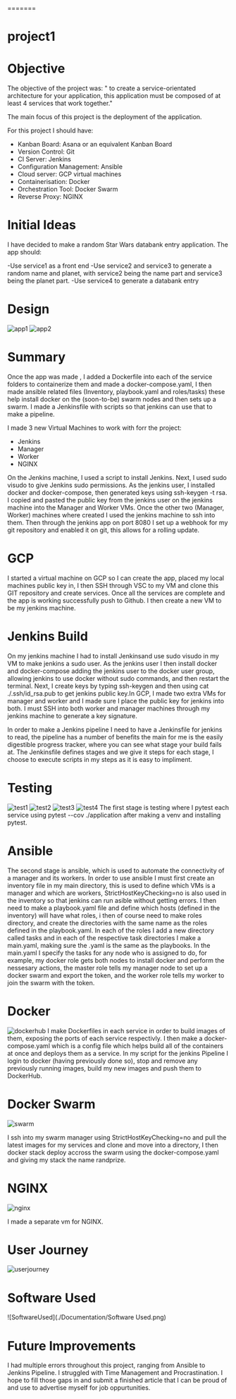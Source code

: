 
=======
# project1


# Objective
The objective of the project was: " to create a service-orientated architecture for your application, this application must be composed of at least 4 services that work together." 

The main focus of this project is the deployment of the application.

For this project I should have: 
- Kanban Board: Asana or an equivalent Kanban Board
- Version Control: Git
- CI Server: Jenkins
- Configuration Management: Ansible
- Cloud server: GCP virtual machines
- Containerisation: Docker
- Orchestration Tool: Docker Swarm
- Reverse Proxy: NGINX

# Initial Ideas
I have decided to make a random Star Wars databank entry application. The app should:

-Use service1 as a front end
-Use service2 and service3 to generate a random name and planet, with service2 being the name part and service3 being the planet part.
-Use service4 to generate a databank entry 

# Design
![app1](./Documentation/app1.png)
![app2](./Documentation/app2.png)

# Summary
Once the app was made , I added a Dockerfile into each of the service folders to containerize them and made a docker-compose.yaml, I then made ansible related files (Inventory, playbook.yaml and roles/tasks) these help install docker on the (soon-to-be) swarm nodes and then sets up a swarm. I made a Jenkinsfile with scripts so that jenkins can use that to make a pipeline.


I made 3 new Virtual Machines to work with forr the project: 
- Jenkins
- Manager
- Worker
- NGINX

On the Jenkins machine, I used a script to install Jenkins. Next, I used sudo visudo to give Jenkins sudo permissions. As the jenkins user, I installed docker and docker-compose, then generated keys using ssh-keygen -t rsa. I copied and pasted the public key from the jenkins user on the jenkins machine into the Manager and Worker VMs. Once the other two (Manager, Worker) machines where created I used the jenkins machine to ssh into them. Then through the jenkins app on port 8080 I set up a webhook for my git repository and enabled it on git, this allows for a rolling update. 

# GCP
I started a virtual machine on GCP so I can create the app, placed my local machines public key in, I then SSH through VSC to my VM and clone this GIT repository and create services. Once all the services are complete and the app is working successfully push to Github. I then create a new VM to be my jenkins machine.

# Jenkins Build 
On my jenkins machine I had to install Jenkinsand  use sudo visudo in my VM to make jenkins a sudo user. As the jenkins user I then install docker and docker-compose adding the jenkins user to the docker user group, allowing jenkins to use docker without sudo commands, and then restart the terminal. Next, I create keys by typing ssh-keygen  and then using cat ./.ssh/id_rsa.pub to get jenkins public key.In GCP, I made two extra VMs for manager and worker and I made sure I place the public key for jenkins into both. I must SSH into both worker and manager machines through my jenkins machine to generate a key signature. 

In order to make a Jenkins pipeline I need to have a Jenkinsfile for jenkins to read, the pipeline has a number of benefits the main for me is the easily digestible progress tracker, where you can see what stage your build fails at. The Jenkinsfile defines stages and we give it steps for each stage, I choose to execute scripts in my steps as it is easy to impliment. 

# Testing 
![test1](./Documentation/test1.png)
![test2](./Documentation/test2.png)
![test3](./Documentation/test3.png)
![test4](./Documentation/test4.png)
The first stage is testing where I pytest each service using pytest --cov ./application after making a venv and installing pytest.


# Ansible
The second stage is ansible, which is used to automate the connectivity of a manager and its workers. In order to use ansible I must first create an inventory file in my main directory, this is used to define which VMs is a manager and which are workers, StrictHostKeyChecking=no is also used in the inventory so that jenkins can run asible without getting errors.
I then need to make a playbook.yaml file and define which hosts (defined in the inventory) will have what roles, i then of course need to make roles directory, and create the directories with the same name as the roles defined in the playbook.yaml. In each of the roles I add a new directory called tasks and in each of the respective task directories I make a main.yaml, making sure the .yaml is the same as the playbooks. In the main.yaml I specify the tasks for any node who is assigned to do, for example, my docker role gets both nodes to install docker and perform the nessesary actions, the master role tells my manager node to set up a docker swarm and export the token, and the worker role tells my worker to join the swarm with the token.

# Docker
![dockerhub](./Documentation/dockerhub.png)
I make Dockerfiles in each service in order to build images of them, exposing the ports of each service respectivly. I then make a docker-compose.yaml which is a config file which helps build all of the containers at once and deploys them as a service. In my script for the jenkins Pipeline I login to docker (having previously done so), stop and remove any previously running images, build my new images and push them to DockerHub.


# Docker Swarm

![swarm](./Documentation/swarm.png)


I ssh into my swarm manager using StrictHostKeyChecking=no and pull the latest images for my services and clone and move into a directory, I then docker stack deploy accross the swarm using the docker-compose.yaml and giving my stack the name randprize.
# NGINX
![nginx](./Documentation/nginx.png)

I made a separate vm for NGINX.

# User Journey
![userjourney](./Documentation/userjourney.png)

# Software Used
![SoftwareUsed](./Documentation/Software Used.png)



# Future Improvements
I had multiple errors throughout this project, ranging from Ansible to Jenkins Pipeline. I struggled with Time Management and Procrastination. I hope to fill those gaps in and submit a finished article that I can be proud of and use to advertise myself for job oppurtunities.



